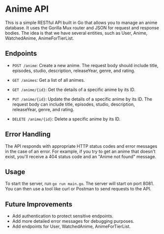 # Anime API

This is a simple RESTful API built in Go that allows you to manage an anime database. It uses the Gorilla Mux router and JSON for request and response bodies. The idea is that we have several entities, such as User, Anime, WatchedAnime, AnimeForTierList.

## Endpoints

- `POST /anime`: Create a new anime. The request body should include title, episodes, studio, description, releaseYear, genre, and rating.

- `GET /animes`: Get a list of all animes.

- `GET /anime/{id}`: Get the details of a specific anime by its ID.

- `PUT /anime/{id}`: Update the details of a specific anime by its ID. The request body can include title, episodes, studio, description, releaseYear, genre, and rating.

- `DELETE /anime/{id}`: Delete a specific anime by its ID.

## Error Handling

The API responds with appropriate HTTP status codes and error messages in the case of an error. For example, if you try to get an anime that doesn't exist, you'll receive a 404 status code and an "Anime not found" message.

## Usage

To start the server, run `go run main.go`. The server will start on port 8081. You can then use a tool like curl or Postman to send requests to the API.

## Future Improvements

- Add authentication to protect sensitive endpoints.
- Add more detailed error messages for debugging purposes.
- Add endpoints for User, WatchedAnime, AnimeForTierList.

